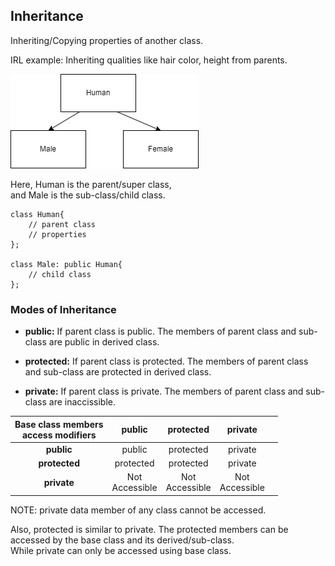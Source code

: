 ## Inheritance

Inheriting/Copying properties of another class.

IRL example: Inheriting qualities like hair color, height from parents.

![](../assets/image/inheritance)

Here, Human is the parent/super class,\
and Male is the sub-class/child class.

```
class Human{
    // parent class
    // properties
};

class Male: public Human{
    // child class
};
```

### Modes of Inheritance

- **public:** If parent class is public. The members of parent class and sub-class are public in derived class.

- **protected:** If parent class is protected. The members of parent class and sub-class are protected in derived class.

- **private:** If parent class is private. The members of parent class and sub-class are inaccissible.

| **Base class members <br>access modifiers** |    **public**     |   **protected**   |    **private**    |     |
| :-----------------------------------------: | :---------------: | :---------------: | :---------------: | --- |
|                 **public**                  |      public       |     protected     |      private      |     |
|                **protected**                |     protected     |     protected     |      private      |     |
|                 **private**                 | Not<br>Accessible | Not<br>Accessible | Not<br>Accessible |     |

NOTE: private data member of any class cannot be accessed.

Also, protected is similar to private. The protected members can be accessed by the base class and its derived/sub-class.\
While private can only be accessed using base class.
